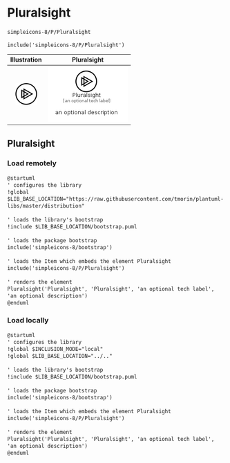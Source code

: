 # Pluralsight


```text
simpleicons-8/P/Pluralsight
```

```text
include('simpleicons-8/P/Pluralsight')
```



| Illustration | Pluralsight |
| :---: | :---: |
| ![illustration for Illustration](../../simpleicons-8/P/Pluralsight.png) | ![illustration for Pluralsight](../../simpleicons-8/P/Pluralsight.Local.png) |




## Pluralsight

### Load remotely
```plantuml
@startuml
' configures the library
!global $LIB_BASE_LOCATION="https://raw.githubusercontent.com/tmorin/plantuml-libs/master/distribution"

' loads the library's bootstrap
!include $LIB_BASE_LOCATION/bootstrap.puml

' loads the package bootstrap
include('simpleicons-8/bootstrap')

' loads the Item which embeds the element Pluralsight
include('simpleicons-8/P/Pluralsight')

' renders the element
Pluralsight('Pluralsight', 'Pluralsight', 'an optional tech label', 'an optional description')
@enduml
```

### Load locally
```plantuml
@startuml
' configures the library
!global $INCLUSION_MODE="local"
!global $LIB_BASE_LOCATION="../.."

' loads the library's bootstrap
!include $LIB_BASE_LOCATION/bootstrap.puml

' loads the package bootstrap
include('simpleicons-8/bootstrap')

' loads the Item which embeds the element Pluralsight
include('simpleicons-8/P/Pluralsight')

' renders the element
Pluralsight('Pluralsight', 'Pluralsight', 'an optional tech label', 'an optional description')
@enduml
```

